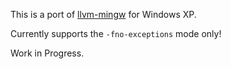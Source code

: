 This is a port of [llvm-mingw](https://github.com/mstorsjo/llvm-mingw) for Windows XP.

Currently supports the `-fno-exceptions` mode only!

Work in Progress.
